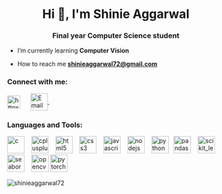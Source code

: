 <h1 align="center">Hi 👋, I'm Shinie Aggarwal</h1>
<h3 align="center">Final year Computer Science student</h3>

- I’m currently learning **Computer Vision**

- How to reach me **shinieaggarwal72@gmail.com**

<h3 align="left">Connect with me:</h3>
<p align="left">
<a href="https://linkedin.com/in/shinieaggarwal" target="blank"><img align="center" src="https://upload.wikimedia.org/wikipedia/commons/e/e8/Linkedin-logo-blue-In-square-40px.png" title="LinkedIn" alt="https://www.linkedin.com/in/shinieaggarwal/" height="30" width="30" /></a>&nbsp;&nbsp;&nbsp;&nbsp;&nbsp;
<a href="mailto:shinieaggarwal72@gmail.com">
        <img align="center" src="https://upload.wikimedia.org/wikipedia/commons/6/6d/Gmail-highres_2.png" title="Email" alt="Email" height="40" width="40" />
    </a>&nbsp;&nbsp;&nbsp;&nbsp;&nbsp;
</p>

<h3 align="left">Languages and Tools:</h3>
<p align="left"> 
<img src="https://upload.wikimedia.org/wikipedia/commons/1/18/C_Programming_Language.svg" title="C" alt="c" width="40" height="40"/> &nbsp;&nbsp;
<img src="https://upload.wikimedia.org/wikipedia/commons/1/18/ISO_C%2B%2B_Logo.svg" title="C++" alt="cplusplus" width="40" height="40"/> &nbsp;&nbsp; 
<img src="https://upload.wikimedia.org/wikipedia/commons/6/61/HTML5_logo_and_wordmark.svg" title="HTML5" alt="html5" width="40" height="40"/> &nbsp;&nbsp; 
<img src="https://upload.wikimedia.org/wikipedia/commons/d/d5/CSS3_logo_and_wordmark.svg" title="CSS3" alt="css3" width="40" height="40"/> &nbsp;&nbsp; 
<img src="https://upload.wikimedia.org/wikipedia/commons/b/b9/JavaScript_shield_logo_%28no_text%29.svg" title="JavaScript" alt="javascript" width="40" height="40"/> &nbsp;&nbsp;
<img src="https://upload.wikimedia.org/wikipedia/commons/d/d9/Node.js_logo.svg" title="Node.js" alt="nodejs" width="40" height="40"/> &nbsp;&nbsp;
<img src="https://s3.dualstack.us-east-2.amazonaws.com/pythondotorg-assets/media/files/python-logo-only.svg" title="Python" alt="python" width="40" height="40"/> &nbsp; 
<img src="https://upload.wikimedia.org/wikipedia/commons/e/ed/Pandas_logo.svg" title="Pandas" alt="pandas" width="40" height="40"/>&nbsp; &nbsp;
<img src="https://upload.wikimedia.org/wikipedia/commons/0/05/Scikit_learn_logo_small.svg" title="Scikit learn" alt="scikit_learn" width="40" height="40"/> &nbsp;&nbsp; 
<img src="https://seaborn.pydata.org/_images/logo-mark-lightbg.svg" title="Seaborn" alt="seaborn" width="40" height="40"/> &nbsp;&nbsp; 
<img src="https://www.vectorlogo.zone/logos/opencv/opencv-icon.svg" title="OpenCV" alt="opencv" width="40" height="40"/>
<img src="https://upload.wikimedia.org/wikipedia/commons/9/99/Pytorch-svgrepo-com.svg" title="PyTorch" alt="pytorch" width="40" height="40"/> &nbsp;&nbsp;
</p>

<p><img align="center" src="https://github-readme-stats.vercel.app/api/top-langs?username=shinieaggarwal72&show_icons=true&locale=en&layout=compact" alt="shinieaggarwal72" /></p>

<!--<p><img align="center" src="https://github-readme-streak-stats.herokuapp.com/?user=shinieaggarwal72&" alt="shinieaggarwal72" /></p>-->


